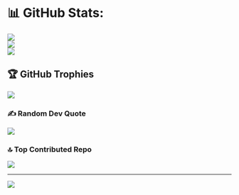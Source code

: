 # 📊 GitHub Stats:
![](https://github-readme-stats.vercel.app/api?username=harshyadav2216&theme=dark&hide_border=true&include_all_commits=false&count_private=false)<br/>
![](https://nirzak-streak-stats.vercel.app/?user=harshyadav2216&theme=dark&hide_border=true)<br/>
![](https://github-readme-stats.vercel.app/api/top-langs/?username=harshyadav2216&theme=dark&hide_border=true&include_all_commits=false&count_private=false&layout=compact)

## 🏆 GitHub Trophies
![](https://github-profile-trophy.vercel.app/?username=harshyadav2216&theme=radical&no-frame=false&no-bg=true&margin-w=4)

### ✍️ Random Dev Quote
![](https://quotes-github-readme.vercel.app/api?type=horizontal&theme=radical)

### 🔝 Top Contributed Repo
![](https://github-contributor-stats.vercel.app/api?username=harshyadav2216&limit=5&theme=dark&combine_all_yearly_contributions=true)

---
[![](https://visitcount.itsvg.in/api?id=harshyadav2216&icon=0&color=0)](https://visitcount.itsvg.in)

<!-- Proudly created with GPRM ( https://gprm.itsvg.in ) -->
